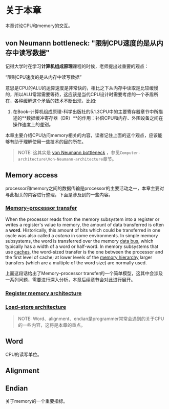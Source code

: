 # 关于本章

本章讨论CPU和memory的交互。

## von Neumann bottleneck: "限制CPU速度的是从内存中读写数据"

记得大学时在学习**计算机组成原理**课程的时候，老师提出过重要的观点：

“限制CPU速度的是从内存中读写数据”

意思是CPU的ALU的运算速度是非常快的，相比之下从内存中读取是比较缓慢的，所以ALU常常需要等待，这应该是当代CPU设计时需要考虑的一个矛盾所在，各种缓解这个矛盾的技术不断出现，比如: 

1) 在Book-计算机组成原理-科学出版社的5.1.3CPU中的主要寄存器章节中所描述的**数据缓冲寄存器（DR）**的作用：补偿CPU和内存、外围设备之间在操作速度上的差别。

本章主要介绍CPU访问memory相关的内容，读者记住上面的这个观点，应该能够有助于理解使用一些技术的目的所在。

> NOTE: 这其实是 [von Neumann bottleneck](https://en.wikipedia.org/wiki/Von_Neumann_architecture#Von_Neumann_bottleneck)  ，参见`Computer-architecture\Von-Neumann-architecture`章节。

## Memory access

processor和memory之间的数据传输是processor的主要活动之一，本章主要对与此相关的内容进行整理，下面是涉及到的一些内容。

### [Memory–processor transfer](https://en.wikipedia.org/wiki/Word_(computer_architecture)#Uses_of_words)

When the processor reads from the memory subsystem into a register or writes a register's value to memory, the amount of data transferred is often a **word**. Historically, this amount of bits which could be transferred in one cycle was also called a *catena* in some environments. In simple memory subsystems, the word is transferred over the memory [data bus](https://en.wikipedia.org/wiki/Bus_(computing)), which typically has a width of a word or half-word. In memory subsystems that use [caches](https://en.wikipedia.org/wiki/CPU_cache), the word-sized transfer is the one between the processor and the first level of cache; at lower levels of the [memory hierarchy](https://en.wikipedia.org/wiki/Memory_hierarchy) larger transfers (which are a multiple of the word size) are normally used.

上面这段话给出了Memory–processor transfer的一个简单模型，这其中会涉及一系列问题，需要进行深入分析，本章后续章节会对此进行展开。





### [Register memory architecture](https://en.wikipedia.org/wiki/Register_memory_architecture)



### [Load–store architecture](https://en.wikipedia.org/wiki/Load%E2%80%93store_architecture)



> NOTE: Word、alignment、endian是programmer常常会遇到的关于CPU的一些内容，这将是本章的重点。

## Word

CPU的读写单位。

## Alignment



## Endian

关于memory的一个重要指标。



